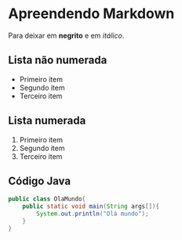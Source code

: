 # Apreendendo Markdown

Para deixar em **negrito** e em *itálico*.

## Lista não numerada
- Primeiro item
- Segundo item
- Terceiro item

## Lista numerada

1. Primeiro item
1. Segundo item
1. Terceiro item

## Código Java

```java
public class OlaMundo{
    public static void main(String args[]){
        System.out.println("Olá mundo");
    }
}
```